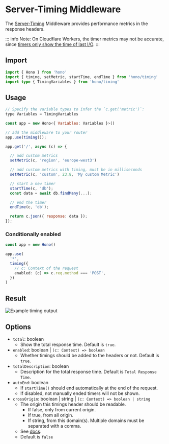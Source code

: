# Server-Timing Middleware

The [Server-Timing](https://developer.mozilla.org/en-US/docs/Web/HTTP/Headers/Server-Timing) Middleware provides
performance metrics in the response headers.

::: info
Note: On Cloudflare Workers, the timer metrics may not be accurate,
since [timers only show the time of last I/O](https://developers.cloudflare.com/workers/learning/security-model/#step-1-disallow-timers-and-multi-threading).
:::

## Import

```ts [npm]
import { Hono } from 'hono'
import { timing, setMetric, startTime, endTime } from 'hono/timing'
import type { TimingVariables } from 'hono/timing'
```

## Usage

```js
// Specify the variable types to infer the `c.get('metric')`:
type Variables = TimingVariables

const app = new Hono<{ Variables: Variables }>()

// add the middleware to your router
app.use(timing());

app.get('/', async (c) => {

  // add custom metrics
  setMetric(c, 'region', 'europe-west3')

  // add custom metrics with timing, must be in milliseconds
  setMetric(c, 'custom', 23.8, 'My custom Metric')

  // start a new timer
  startTime(c, 'db');
  const data = await db.findMany(...);

  // end the timer
  endTime(c, 'db');

  return c.json({ response: data });
});
```

### Conditionally enabled

```ts
const app = new Hono()

app.use(
  '*',
  timing({
    // c: Context of the request
    enabled: (c) => c.req.method === 'POST',
  })
)
```

## Result

![Example timing output](/images/timing-example.png)

## Options

- `total`: boolean
  - Show the total response time. Default is `true`.
- `enabled`: boolean | `(c: Context) => boolean`
  - Whether timings should be added to the headers or not. Default is `true`.
- `totalDescription`: boolean
  - Description for the total response time. Default is `Total Response Time`.
- `autoEnd`: boolean
  - If `startTime()` should end automatically at the end of the request.
  - If disabled, not manually ended timers will not be shown.
- `crossOrigin`: boolean | string | `(c: Context) => boolean | string`
  - The origin this timings header should be readable.
    - If false, only from current origin.
    - If true, from all origin.
    - If string, from this domain(s). Multiple domains must be separated with a comma.
  - See [docs](https://developer.mozilla.org/en-US/docs/Web/HTTP/Headers/Timing-Allow-Origin).
  - Default is `false`
